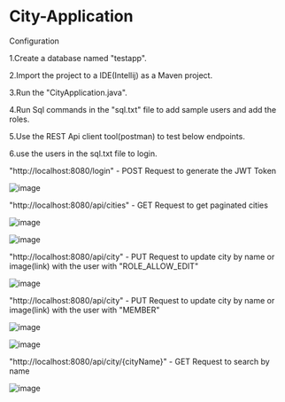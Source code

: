 # City-Application
Configuration

1.Create a database named "testapp".

2.Import the project to a IDE(Intellij) as a Maven project.

3.Run the "CityApplication.java".

4.Run Sql commands in the "sql.txt" file to add sample users and add the roles.

5.Use the REST Api client tool(postman) to test below endpoints.

6.use the users in the sql.txt file to login.

"http://localhost:8080/login" - POST Request to generate the JWT Token

![image](https://user-images.githubusercontent.com/23737031/215235556-a3169e44-029d-4ed6-9de7-3ada41c6738e.png)

"http://localhost:8080/api/cities" - GET Request to get paginated cities

![image](https://user-images.githubusercontent.com/23737031/215235807-c61e5af1-a0ba-4528-9d07-dd94b01f9d1f.png)

![image](https://user-images.githubusercontent.com/23737031/215235881-82a0435e-974e-47ad-96e3-cf9d99ef416e.png)

"http://localhost:8080/api/city" - PUT Request to update city by name or image(link) with the user with "ROLE_ALLOW_EDIT"

![image](https://user-images.githubusercontent.com/23737031/215236328-08828525-3850-4e56-b5a1-1bd1804958d2.png)

"http://localhost:8080/api/city" - PUT Request to update city by name or image(link) with the user with "MEMBER"

![image](https://user-images.githubusercontent.com/23737031/215236901-21f21898-e60c-48cf-93e7-2a63d4107917.png)

![image](https://user-images.githubusercontent.com/23737031/215237412-fa254ae1-c143-4fb3-ac99-fcd5f08ed4c5.png)

"http://localhost:8080/api/city/{cityName}" - GET Request to search by name

![image](https://user-images.githubusercontent.com/23737031/215236409-31e67de9-d938-4e6a-b39a-470c4b9a2086.png)





